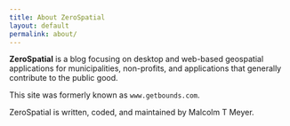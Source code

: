 ```yaml
---
title: About ZeroSpatial
layout: default
permalink: about/
---
```

**ZeroSpatial** is a blog focusing on desktop and web-based geospatial applications for municipalities, non-profits, and applications that generally contribute to the public good.

This site was formerly known as ``www.getbounds.com``. 

<!-- For more on why I chose to change the domain name, read the post [Bye Jekyll, Hello Hexo](/blog/bye-jekyll-hello-hexo). -->

ZeroSpatial is written, coded, and maintained by Malcolm T Meyer.